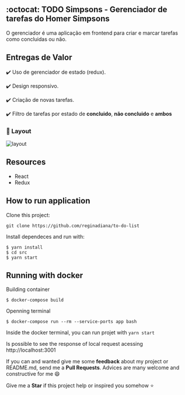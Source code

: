 ## :octocat: TODO Simpsons - Gerenciador de tarefas do Homer Simpsons

O gerenciador é uma aplicação em frontend para criar e marcar tarefas como concluidas ou não. 

## Entregas de Valor 

:heavy_check_mark: Uso de gerenciador de estado (redux).

:heavy_check_mark: Design responsivo.

:heavy_check_mark: Criação de novas tarefas.

:heavy_check_mark: Filtro de tarefas por estado de **concluido**, **não concluido** e **ambos**

### :iphone: Layout 

![layout](https://user-images.githubusercontent.com/46378210/77605004-9342f000-6ef2-11ea-9ca0-d7d37d7194cb.png)

## Resources

- React
- Redux


## How to run application

Clone this project:

```
git clone https://github.com/reginadiana/to-do-list
```

Install dependeces and run with:

```
$ yarn install
$ cd src
$ yarn start
```

## Running with docker

Building container
```
$ docker-compose build
```

Openning terminal
```
$ docker-compose run --rm --service-ports app bash  
```

Inside the docker terminal, you can run projet with `yarn start`

Is possible to see the response of local request acessing http://localhost:3001

If you can and wanted give me some **feedback** about my project or README.md, send me a **Pull Requests**. Advices are many welcome and constructive for me :smile:

Give me a **Star** if this project help or inspired you somehow :star:
